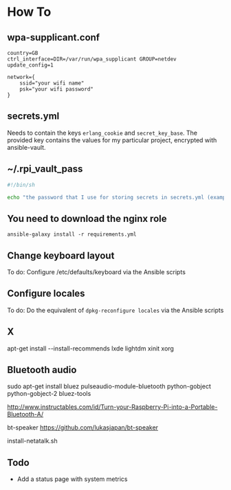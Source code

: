 # How To

## wpa-supplicant.conf

```
country=GB
ctrl_interface=DIR=/var/run/wpa_supplicant GROUP=netdev
update_config=1

network={
    ssid="your wifi name"
    psk="your wifi password"
}
```

## secrets.yml

Needs to contain the keys `erlang_cookie` and `secret_key_base`. The provided
key contains the values for my particular project, encrypted with ansible-vault.

## ~/.rpi_vault_pass

```sh
#!/bin/sh

echo "the password that I use for storing secrets in secrets.yml (example)"
```

## You need to download the nginx role

`ansible-galaxy install -r requirements.yml`

## Change keyboard layout

To do: Configure /etc/defaults/keyboard via the Ansible scripts

## Configure locales

To do: Do the equivalent of `dpkg-reconfigure locales` via the Ansible scripts

## X

apt-get install --install-recommends lxde lightdm xinit xorg

## Bluetooth audio

sudo apt-get install bluez pulseaudio-module-bluetooth python-gobject python-gobject-2 bluez-tools

http://www.instructables.com/id/Turn-your-Raspberry-Pi-into-a-Portable-Bluetooth-A/

bt-speaker
https://github.com/lukasjapan/bt-speaker

install-netatalk.sh

## Todo

- Add a status page with system metrics
